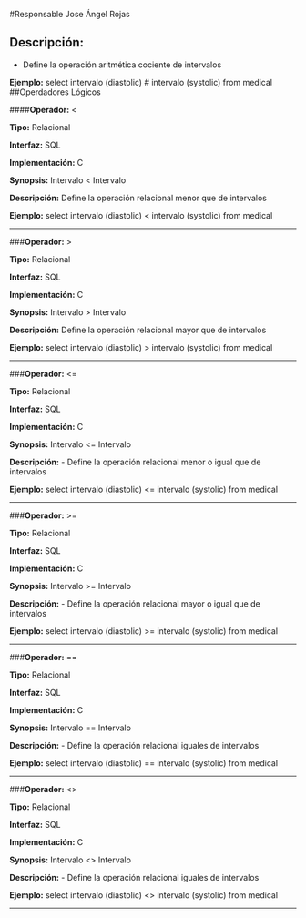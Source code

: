 #Responsable Jose Ángel Rojas
## **Descripción:** 
- Define la operación aritmética cociente de intervalos

 **Ejemplo:** select intervalo (diastolic) # intervalo (systolic) from medical
##Operdadores Lógicos

####**Operador:** <

 **Tipo:** Relacional

 **Interfaz:** SQL

 **Implementación:** C

 **Synopsis:**
Intervalo < Intervalo

 **Descripción:** Define la operación relacional menor que de intervalos

 **Ejemplo:** select intervalo (diastolic) < intervalo (systolic) from medical

 ***

###**Operador:** >

 **Tipo:** Relacional

 **Interfaz:** SQL
 
 **Implementación:** C
 
 **Synopsis:**
 Intervalo > Intervalo

 **Descripción:** Define la operación relacional mayor que de intervalos

 **Ejemplo:** select intervalo (diastolic) > intervalo (systolic) from medical

 ***
###**Operador:** <=

 **Tipo:** Relacional

 **Interfaz:** SQL

 **Implementación:** C

 **Synopsis:** Intervalo <= Intervalo

 **Descripción:** - Define la operación relacional menor o igual que de intervalos

 **Ejemplo:** select intervalo (diastolic) <= intervalo (systolic) from medical
 * * *
###**Operador:** >=

 **Tipo:** Relacional

 **Interfaz:** SQL

 **Implementación:** C

 **Synopsis:**
 Intervalo >= Intervalo

 **Descripción:** - Define la operación relacional mayor o igual que de intervalos

 **Ejemplo:** select intervalo (diastolic) >= intervalo (systolic) from medical
 * * *
###**Operador:** ==
 
 **Tipo:** Relacional

 **Interfaz:** SQL

 **Implementación:** C

 **Synopsis:** Intervalo == Intervalo

 **Descripción:** - Define la operación relacional iguales de intervalos

 **Ejemplo:** select intervalo (diastolic) == intervalo (systolic) from medical
 * * *
###**Operador:** <>

 **Tipo:** Relacional

 **Interfaz:** SQL

 **Implementación:** C

 **Synopsis:** Intervalo <> Intervalo
 
 **Descripción:** - Define la operación relacional iguales de intervalos
 
 **Ejemplo:** select intervalo (diastolic) <> intervalo (systolic) from medical
 * * *
